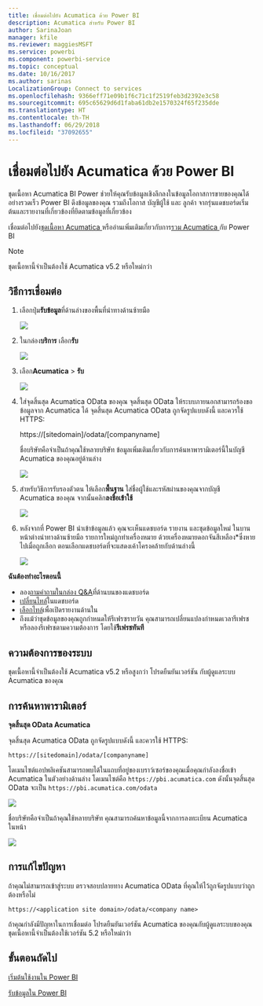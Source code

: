 ```yaml
---
title: เชื่อมต่อไปยัง Acumatica ด้วย Power BI
description: Acumatica สำหรับ Power BI
author: SarinaJoan
manager: kfile
ms.reviewer: maggiesMSFT
ms.service: powerbi
ms.component: powerbi-service
ms.topic: conceptual
ms.date: 10/16/2017
ms.author: sarinas
LocalizationGroup: Connect to services
ms.openlocfilehash: 9366eff71e09b1f6c71c1f2519feb3d2392e3c58
ms.sourcegitcommit: 695c65629d6d1faba61db2e1570324f65f235dde
ms.translationtype: HT
ms.contentlocale: th-TH
ms.lasthandoff: 06/29/2018
ms.locfileid: "37092655"
---
```

# <a name="connect-to-acumatica-with-power-bi"></a>เชื่อมต่อไปยัง Acumatica ด้วย Power BI
ชุดเนื้อหา Acumatica BI Power ช่วยให้คุณรับข้อมูลเชิงลึกลงในข้อมูลโอกาสการขายของคุณได้อย่างรวดเร็ว Power BI ดึงข้อมูลของคุณ รวมถึงโอกาส บัญชีผู้ใช้ และ ลูกค้า จากรุ่นแดชบอร์ดเริ่มต้นและรายงานที่เกี่ยวข้องที่ยึดตามข้อมูลที่เกี่ยวข้อง

เชื่อมต่อไปยัง[ชุดเนื้อหา Acumatica ](https://app.powerbi.com/getdata/services/acumatica)หรืออ่านเพิ่มเติมเกี่ยวกับการ[รวม Acumatica ](https://powerbi.microsoft.com/integrations/acumatica)กับ Power BI

>[!NOTE]
>ชุดเนื้อหานี้จำเป็นต้องใช้ Acumatica v5.2 หรือใหม่กว่า

## <a name="how-to-connect"></a>วิธีการเชื่อมต่อ
1. เลือกปุ่ม**รับข้อมูล**ที่ด้านล่างของพื้นที่นำทางด้านซ้ายมือ
   
   ![](media/service-connect-to-acumatica/getdata3.png)
2. ในกล่อง**บริการ** เลือก**รับ**
   
   ![](media/service-connect-to-acumatica/getdata2.png)
3. เลือก**Acumatica** \> **รับ**
   
   ![](media/service-connect-to-acumatica/acumatica.png)
4. ใส่จุดสิ้นสุด Acumatica OData ของคุณ จุดสิ้นสุด OData ให้ระบบภายนอกสามารถร้องขอข้อมูลจาก Acumatica ได้ จุดสิ้นสุด Acumatica OData ถูกจัดรูปแบบดังนี้ และควรใช้ HTTPS:
   
     https://[sitedomain]/odata/[companyname]
   
   ชื่อบริษัทคือจำเป็นถ้าคุณใช้หลายบริษัท ข้อมูลเพิ่มเติมเกี่ยวกับการค้นหาพารามิเตอร์นี้ในบัญชี Acumatica ของคุณอยู่ด้านล่าง
   
   ![](media/service-connect-to-acumatica/parameters.png)
5. สำหรับวิธีการรับรองตัวตน ให้เลือก**พื้นฐาน** ใส่ชื่อผู้ใช้และรหัสผ่านของคุณจากบัญชี Acumatica ของคุณ จากนั้นคลิก**ลงชื่อเข้าใช้**
   
    ![](media/service-connect-to-acumatica/creds2.png)
6. หลังจากที่ Power BI นำเข้าข้อมูลแล้ว คุณจะเห็นแดชบอร์ด รายงาน และชุดข้อมูลใหม่ ในบานหน้าต่างนำทางด้านซ้ายมือ รายการใหม่ถูกทำเครื่องหมาย ด้วยเครื่องหมายดอกจันสีเหลือง\*ซึ่งหายไปเมื่อถูกเลือก ตอนเลือกแดชบอร์ดที่จะแสดงเค้าโครงคล้ายกับด้านล่างนี้
   
    ![](media/service-connect-to-acumatica/dashboard.png)

**ฉันต้องทำอะไรตอนนี้**

* ลอง[ถามคำถามในกล่อง Q&A](power-bi-q-and-a.md)ที่ด้านบนของแดชบอร์ด
* [เปลี่ยนไทล์](service-dashboard-edit-tile.md)ในแดชบอร์ด
* [เลือกไทล์](service-dashboard-tiles.md)เพื่อเปิดรายงานด้านใน
* ถึงแม้ว่าชุดข้อมูลของคุณถูกกำหนดให้รีเฟรซรายวัน คุณสามารถเปลี่ยนแปลงกำหนดเวลารีเฟรช หรือลองรีเฟรชตามความต้องการ โดยใช้**รีเฟรชทันที**

## <a name="system-requirements"></a>ความต้องการของระบบ
ชุดเนื้อหานี้จำเป็นต้องใช้ Acumatica v5.2 หรือสูงกว่า โปรดยืนยันเวอร์ชัน กับผู้ดูแลระบบ Acumatica ของคุณ

## <a name="finding-parameters"></a>การค้นหาพารามิเตอร์
**จุดสิ้นสุด OData Acumatica**

จุดสิ้นสุด Acumatica OData ถูกจัดรูปแบบดังนี้ และควรใช้ HTTPS:

    https://[sitedomain]/odata/[companyname]

โดเมนไซต์แอปพลิเคชันสามารถพบได้ในแถบที่อยู่ของเบราว์เซอร์ของคุณเมื่อคุณกำลังลงชื่อเข้า Acumatica ในตัวอย่างด้านล่าง โดเมนไซต์คือ `https://pbi.acumatica.com` ดังนั้นจุดสิ้นสุด OData จะเป็น `https://pbi.acumatica.com/odata`

 ![](media/service-connect-to-acumatica/url.png)

ชื่อบริษัทคือจำเป็นถ้าคุณใช้หลายบริษัท คุณสามารถค้นหาข้อมูลนี้จากการลงทะเบียน Acumatica ในหน้า

![](media/service-connect-to-acumatica/signin2.png)

## <a name="troubleshooting"></a>การแก้ไขปัญหา
ถ้าคุณไม่สามารถเข้าสู่ระบบ ตรวจสอบปลายทาง Acumatica OData ที่คุณให้ไว้ถูกจัดรูปแบบว่าถูกต้องหรือไม่

    https://<application site domain>/odata/<company name>

ถ้าคุณกำลังมีปัญหาในการเชื่อมต่อ โปรดยืนยันเวอร์ชัน Acumatica ของคุณกับผู้ดูแลระบบของคุณ ชุดเนื้อหานี้จำเป็นต้องใช้เวอร์ชัน 5.2 หรือใหม่กว่า

## <a name="next-steps"></a>ขั้นตอนถัดไป
[เริ่มต้นใช้งานใน Power BI](service-get-started.md)

[รับข้อมูลใน Power BI](service-get-data.md)

